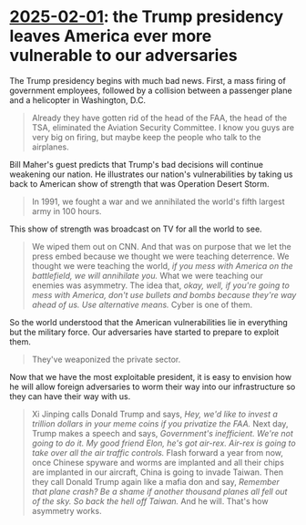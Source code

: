 # [2025-02-01](https://s3.amazonaws.com/writecomments.com/transcripts/ce411e15bcfce5bccc85f62e0b0d7c0b.csv): the Trump presidency leaves America ever more vulnerable to our adversaries

The Trump presidency begins with much bad news. First, a mass firing of government employees, followed by a collision between a passenger plane and a helicopter in Washington, D.C.

> Already they have gotten rid of the head of the FAA, the head of the TSA, eliminated the Aviation Security Committee. I know you guys are very big on firing, but maybe keep the people who talk to the airplanes.

Bill Maher's guest predicts that Trump's bad decisions will continue weakening our nation. He illustrates our nation's vulnerabilities by taking us back to American show of strength that was Operation Desert Storm.

> In 1991, we fought a war and we annihilated the world's fifth largest army in 100 hours.

This show of strength was broadcast on TV for all the world to see.

> We wiped them out on CNN. And that was on purpose that we let the press embed because we thought we were teaching deterrence. We thought we were teaching the world, *if you mess with America on the battlefield, we will annihilate you.* What we were teaching our enemies was asymmetry. The idea that, *okay, well, if you're going to mess with America, don't use bullets and bombs because they're way ahead of us. Use alternative means.* Cyber is one of them.

So the world understood that the American vulnerabilities lie in everything but the military force. Our adversaries have started to prepare to exploit them.

> They've weaponized the private sector.

Now that we have the most exploitable president, it is easy to envision how he will allow foreign adversaries to worm their way into our infrastructure so they can have their way with us.

> Xi Jinping calls Donald Trump and says, *Hey, we'd like to invest a trillion dollars in your meme coins if you privatize the FAA.* Next day, Trump makes a speech and says, *Government's inefficient. We're not going to do it. My good friend Elon, he's got air-rex. Air-rex is going to take over all the air traffic controls.* Flash forward a year from now,	once Chinese spyware and worms are implanted and all their chips are implanted in our aircraft, China is going to invade Taiwan. Then they call Donald Trump again like a mafia don and say, *Remember that plane crash? Be a shame if another thousand planes all fell out of the sky. So back the hell off Taiwan.* And he will. That's how asymmetry works.